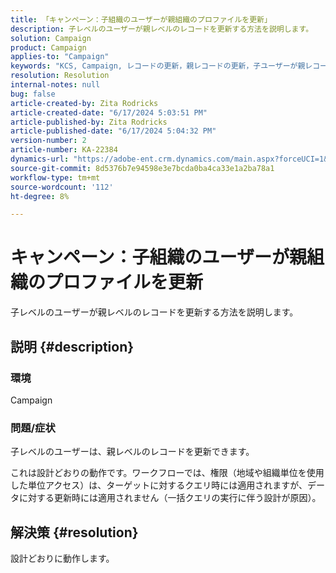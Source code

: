 ```yaml
---
title: 「キャンペーン：子組織のユーザーが親組織のプロファイルを更新」
description: 子レベルのユーザーが親レベルのレコードを更新する方法を説明します。
solution: Campaign
product: Campaign
applies-to: "Campaign"
keywords: "KCS, Campaign, レコードの更新，親レコードの更新，子ユーザーが親レコードを更新"
resolution: Resolution
internal-notes: null
bug: false
article-created-by: Zita Rodricks
article-created-date: "6/17/2024 5:03:51 PM"
article-published-by: Zita Rodricks
article-published-date: "6/17/2024 5:04:32 PM"
version-number: 2
article-number: KA-22384
dynamics-url: "https://adobe-ent.crm.dynamics.com/main.aspx?forceUCI=1&pagetype=entityrecord&etn=knowledgearticle&id=60196b8c-cb2c-ef11-840a-002248084fbb"
source-git-commit: 8d5376b7e94598e3e7bcda0ba4ca33e1a2ba78a1
workflow-type: tm+mt
source-wordcount: '112'
ht-degree: 8%

---
```


# キャンペーン：子組織のユーザーが親組織のプロファイルを更新


子レベルのユーザーが親レベルのレコードを更新する方法を説明します。

## 説明 {#description}


### 環境

Campaign

### 問題/症状

子レベルのユーザーは、親レベルのレコードを更新できます。

これは設計どおりの動作です。ワークフローでは、権限（地域や組織単位を使用した単位アクセス）は、ターゲットに対するクエリ時には適用されますが、データに対する更新時には適用されません（一括クエリの実行に伴う設計が原因）。


## 解決策 {#resolution}


設計どおりに動作します。
